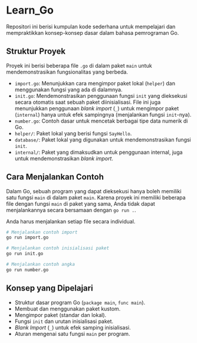 # Learn_Go

Repositori ini berisi kumpulan kode sederhana untuk mempelajari dan mempraktikkan konsep-konsep dasar dalam bahasa pemrograman Go.

## Struktur Proyek

Proyek ini berisi beberapa file `.go` di dalam paket `main` untuk mendemonstrasikan fungsionalitas yang berbeda.

- `import.go`: Menunjukkan cara mengimpor paket lokal (`helper`) dan menggunakan fungsi yang ada di dalamnya.
- `init.go`: Mendemonstrasikan penggunaan fungsi `init` yang dieksekusi secara otomatis saat sebuah paket diinisialisasi. File ini juga menunjukkan penggunaan _blank import_ (`_`) untuk mengimpor paket (`internal`) hanya untuk efek sampingnya (menjalankan fungsi `init`-nya).
- `number.go`: Contoh dasar untuk mencetak berbagai tipe data numerik di Go.
- `helper/`: Paket lokal yang berisi fungsi `SayHello`.
- `database/`: Paket lokal yang digunakan untuk mendemonstrasikan fungsi `init`.
- `internal/`: Paket yang dimaksudkan untuk penggunaan internal, juga untuk mendemonstrasikan _blank import_.

## Cara Menjalankan Contoh

Dalam Go, sebuah program yang dapat dieksekusi hanya boleh memiliki satu fungsi `main` di dalam paket `main`. Karena proyek ini memiliki beberapa file dengan fungsi `main` di paket yang sama, Anda tidak dapat menjalankannya secara bersamaan dengan `go run .`.

Anda harus menjalankan setiap file secara individual.

```bash
# Menjalankan contoh import
go run import.go

# Menjalankan contoh inisialisasi paket
go run init.go

# Menjalankan contoh angka
go run number.go
```

## Konsep yang Dipelajari

- Struktur dasar program Go (`package main`, `func main`).
- Membuat dan menggunakan paket kustom.
- Mengimpor paket (standar dan lokal).
- Fungsi `init` dan urutan inisialisasi paket.
- _Blank Import_ (`_`) untuk efek samping inisialisasi.
- Aturan mengenai satu fungsi `main` per program.
